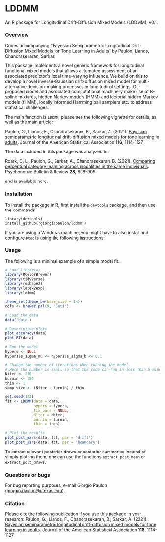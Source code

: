 # LDDMM

An R package for Longitudinal Drift-Diffusion Mixed Models (LDDMM), v0.1.

### Overview

Codes accompanying "Bayesian Semiparametric Longitudinal Drift-Diffusion Mixed Models for Tone Learning in Adults" by Paulon, Llanos, Chandrasekaran, Sarkar.

This package implements a novel generic framework for longitudinal functional mixed models that allows automated assessment of an associated predictor's local time-varying influence. We build on this to develop a novel inverse-Gaussian drift-diffusion mixed model for multi-alternative decision-making processes in longitudinal settings. Our proposed model and associated computational machinery make use of B-spline mixtures, hidden Markov models (HMM) and factorial hidden Markov models (fHMM), locally informed Hamming ball samplers etc. to address statistical challenges.

The main function is `LDDMM`; please see the following vignette for details, as well as the main article:

Paulon, G., Llanos, F., Chandrasekaran, B., Sarkar, A. (2021). [Bayesian semiparametric longitudinal drift-diffusion mixed models for tone learning in adults](https://www.tandfonline.com/doi/abs/10.1080/01621459.2020.1801448?journalCode=uasa20). Journal of the American Statistical Association **116**, 1114-1127

The data included in this package was analyzed in: 

Roark, C. L., Paulon, G., Sarkar, A., Chandrasekaran, B. (2021). [Comparing perceptual category learning across modalities in the same individuals](https://link.springer.com/article/10.3758/s13423-021-01878-0). Psychonomic Bulletin & Review **28**, 898-909

and is available [here](https://osf.io/msnq2/).

### Installation

To install the package in R, first install the `devtools` package, and then use the commands
`````````
library(devtools)
install_github('giorgiopaulon/lddmm')
`````````

If you are using a Windows machine, you might have to also install and configure `Rtools` using the following [instructions](https://cran.rstudio.com/bin/windows/Rtools/).

### Usage

The following is a minimal example of a simple model fit. 

``` r
# Load libraries
library(RColorBrewer)
library(tidyverse)
library(reshape2)
library(latex2exp)
library(lddmm)

theme_set(theme_bw(base_size = 14))
cols <- brewer.pal(9, "Set1")

# Load the data
data('data')
  
# Descriptive plots
plot_accuracy(data)
plot_RT(data)

# Run the model
hypers <- NULL
hypers$s_sigma_mu <- hypers$s_sigma_b <- 0.1

# Change the number of iterations when running the model
# Here the number is small so that the code can run in less than 5 minutes
Niter <- 250
burnin <- 150
thin <- 1
samp_size <- (Niter - burnin) / thin

set.seed(123)
fit <- LDDMM(data = data, 
             hypers = hypers, 
             fix_pars = NULL, 
             Niter = Niter, 
             burnin = burnin, 
             thin = thin)

# Plot the results
plot_post_pars(data, fit, par = 'drift')
plot_post_pars(data, fit, par = 'boundary')
```

To extract relevant posterior draws or posterior summaries instead of simply plotting them, one can use the functions `extract_post_mean` or `extract_post_draws`. 

### Questions or bugs

For bug reporting purposes, e-mail Giorgio Paulon (giorgio.paulon@utexas.edu).

### Citation

Please cite the following publication if you use this package in your research: Paulon, G., Llanos, F., Chandrasekaran, B., Sarkar, A. (2021). [Bayesian semiparametric longitudinal drift-diffusion mixed models for tone learning in adults](https://www.tandfonline.com/doi/abs/10.1080/01621459.2020.1801448?journalCode=uasa20). Journal of the American Statistical Association **116**, 1114-1127

